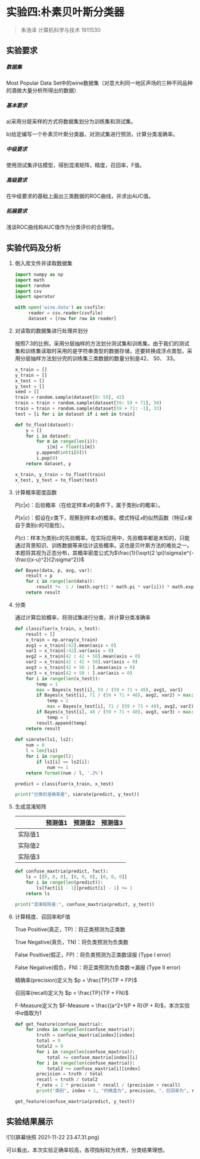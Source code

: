 # 实验四:朴素贝叶斯分类器

> 朱浩泽 计算机科学与技术 1911530

## 实验要求

##### 数据集

Most Popular Data Set中的wine数据集（对意大利同一地区声场的三种不同品种的酒做大量分析所得出的数据）

##### 基本要求

a)采用分层采样的方式将数据集划分为训练集和测试集。 

b)给定编写一个朴素贝叶斯分类器，对测试集进行预测，计算分类准确率。

##### 中级要求

使用测试集评估模型，得到混淆矩阵，精度，召回率，F值。

##### 高级要求

在中级要求的基础上画出三类数据的ROC曲线，并求出AUC值。

##### 拓展要求

浅谈ROC曲线和AUC值作为分类评价的合理性。

## 实验代码及分析

1. 倒入库文件并读取数据集

   ```python
   import numpy as np 
   import math
   import random
   import csv
   import operator
   
   with open('wine.data') as csvfile:
        reader = csv.reader(csvfile)
        dataset = [row for row in reader]
   ```

2. 对读取的数据集进行处理并划分

   按照7:3的比例，采用分层抽样的方法划分测试集和训练集。由于我们的测试集和训练集读取时采用的是字符串类型的数据存储，还要转换成浮点类型。采用分层抽样方法划分完的训练集三类数据的数量分别是42、 50、 33。 

   ```python
   x_train = []
   y_train = []
   x_test = []
   y_test = []
   seed = []
   train = random.sample(dataset[0: 59], 42)
   train = train + random.sample(dataset[59: 59 + 71], 50)
   train = train + random.sample(dataset[59 + 71: -1], 33)
   test = [i for i in dataset if i not in train]
   
   def to_float(dataset):
       y = []
       for i in dataset:
           for m in range(len(i)):
               i[m] = float(i[m])
           y.append(int(i[0]))
           i.pop(0)
       return dataset, y
   
   x_train, y_train = to_float(train)
   x_test, y_test = to_float(test)
   ```

3. 计算概率密度函数

   $P(c|x)$：后验概率（在给定样本$x$的条件下，属于类别$c$的概率）。

   $P(x|c)$：假设在$c$类下，观察到样本$x$的概率。模式特征$𝑥$的似然函数（特征$x$来自于类别$c$的可能性）。

   $P(c)$：样本为类别$c$的先验概率。在实际应用中，先验概率都是未知的，只能通过背景知识、训练数据等来估计这些概率。这也是贝叶斯方法的难处之一。本题将其视为正态分布，其概率密度公式为$\frac{1}{\sqrt{2 \pi}\sigma}e^{-\frac{(x-u)^2}{2\sigma^2}}$

   ```python
   def Bayes(data, p, avg, var):
       result = p
       for i in range(len(data)):
           result *=  1 / (math.sqrt(2 * math.pi * var[i])) * math.exp(-((data[i] - avg[i])**2) / (2 * var[i]))
       return result
   ```

4. 分类

   通过计算后验概率，将测试集进行分类，并计算分类准确率

   ```python
   def classifier(x_train, x_test):
       result = []
       x_train = np.array(x_train)
       avg1 = x_train[:42].mean(axis = 0)
       var1 = x_train[:42].var(axis = 0)
       avg2 = x_train[42 : 42 + 50].mean(axis = 0)
       var2 = x_train[42 : 42 + 50].var(axis = 0)
       avg3 = x_train[42 + 50 : ].mean(axis = 0)
       var3 = x_train[42 + 50 : ].var(axis = 0)
       for i in range(len(x_test)):
           temp = 1
           max = Bayes(x_test[i], 59 / (59 + 71 + 48), avg1, var1)
           if Bayes(x_test[i], 71 / (59 + 71 + 48), avg2, var2) > max:
               temp = 2
               max = Bayes(x_test[i], 71 / (59 + 71 + 48), avg2, var2)
           if Bayes(x_test[i], 48 / (59 + 71 + 48), avg3, var3) > max:
               temp = 3
           result.append(temp)
       return result
     
   def simrate(ls1, ls2):
       num = 0
       l = len(ls1)
       for i in range(l):
           if ls1[i] == ls2[i]:
               num += 1
       return format(num / l, '.2%')
   
   predict = classifier(x_train, x_test)
   
   print("分类的准确率是", simrate(predict, y_test))
   ```

5. 生成混淆矩阵

   |         | 预测值1 | 预测值2 | 预测值3 |
   | ------- | ------- | ------- | ------- |
   | 实际值1 |         |         |         |
   | 实际值2 |         |         |         |
   | 实际值3 |         |         |         |

   ```python
   def confuse_maxtria(predict, fact):
       ls = [[0, 0, 0], [0, 0, 0], [0, 0, 0]]
       for i in range(len(predict)):
           ls[fact[i] - 1][predict[i] - 1] += 1
       return ls
   
   print("混淆矩阵是:", confuse_maxtria(predict, y_test))
   ```

6. 计算精度、召回率和F值

   True Positive(真正，TP)：将正类预测为正类数

   True Negative(真负，TN)：将负类预测为负类数

   False Positive(假正，FP)：将负类预测为正类数误报 (Type I error)

   False Negative(假负，FN)：将正类预测为负类数→漏报 (Type II error)

   精确率(precision)定义为 $p = \frac{TP}{TP + FP}$

   召回率(recall)定义为 $p = \frac{TP}{TP + FN}$

   F-Measure定义为 $F-Measure = \frac{(a^2+1)P * R}{P + R}$，本次实验中$a$值取为1

   ```python
   def get_feature(confuse_maxtria):
       for index in range(len(confuse_maxtria)):
           truth = confuse_maxtria[index][index]
           total = 0
           total2 = 0
           for i in range(len(confuse_maxtria)):
               total += confuse_maxtria[index][i]
           for i in range(len(confuse_maxtria)):
               total2 += confuse_maxtria[i][index]
           precision = truth / total
           recall = truth / total2
           f_rate = 2 * precision * recall / (precision + recall)
           print("类别", index + 1, "的精度为", precision, "，召回率为", recall, "，F值为", f_rate)
   
   get_feature(confuse_maxtria(predict, y_test))
   ```

   

## 实验结果展示
![1](屏幕快照 2021-11-22 23.47.31.png)

可以看出，本次实验正确率较高，各项指标较为优秀，分类结果理想。

